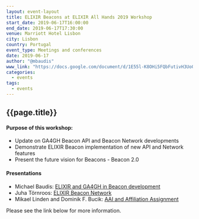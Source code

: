 ```yaml
---
layout: event-layout
title: ELIXIR Beacons at ELIXIR All Hands 2019 Workshop
start_date: 2019-06-17T16:00:00
end_date: 2019-06-17T17:30:00
venue: Marriott Hotel Lisbon
city: Lisbon
country: Portugal
event_type: Meetings and conferences
date: 2019-06-17
author: "@mbaudis"
www_link: "https://docs.google.com/document/d/1E55l-K8OHi5FQbFutivH3UoO7hkrGoG6qsBjr5rhDlk/edit#"
categories:
  - events
tags:
  - events
---
```


## {{page.title}}

#### Purpose of this workshop:

* Update on GA4GH Beacon API and Beacon Network developments
* Demonstrate ELIXIR Beacon implementation of new API and Network features
* Present the future vision for Beacons - Beacon 2.0

#### Presentations

* Michael Baudis: [ELIXIR and GA4GH in Beacon development](/assets/pdf/2019-06-17___Michael-Baudis__Beacon-session-ELIXIR-and-GA4GH__ELIXIR-Lisbon-2019.pdf)
* Juha Törnroos: [ELIXIR Beacon Network](/assets/pdf/2019-06-17___Juha-Törnroos__ELIXIR-Beacon-Network__Beacon-WS-slides.pdf)
* Mikael Linden and Dominik F. Bucik: [AAI and Affiliation Assignment](/assets/pdf/2019-06-17___Mikael-Linden__AAI-Manual-assignment-of-affiliation__Beacon-WS-slides.pdf)


Please see the link below for more information.


